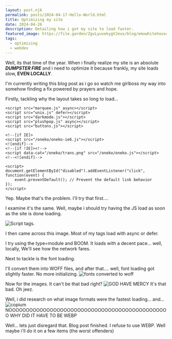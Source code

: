 ```yaml
---
layout: post.njk
permalink: posts/2024-04-17-Hello-World.html
title: Optimizing my site
date: 2024-04-26
description: Detailing how i got my site to load faster.
featured_image: https://file.garden/ZgvLyuxekygVJeux/blog/emuwhitehouse.webp
tags:
  - optimizing
  - webdev
---
```

Well, its that time of the year. When i finally realize my site is an absolute ***DUMPSTER FIRE*** and i need to optimize it because frankly, my site loads slow, **EVEN LOCALLY**.

I'm currently writing this blog post as i go so watch me girlboss my way into somehow finding a fix powered by prayers and hope.

Firstly, tackling why the layout takes so long to load...


    <script src="marquee.js" async></script>
    <script src="unix.js" defer></script>
    <script src="darkmode.js"></script>
    <script src="plushpop.js" async></script>
    <script src="buttons.js"></script>

    <!--[if IE]>
    <script src="/oneko/oneko-ie6.js"></script>
    <![endif]-->
    <!--[if !IE]><!-->
    <script data-cat="/oneko/trans.png" src="/oneko/oneko.js"></script>
    <!--<![endif]-->

    <script>
    document.getElementById("disabled").addEventListener("click", function(event) {
        event.preventDefault(); // Prevent the default link behavior
    });
    </script>
    
Yep. Maybe that's the problem. I'll try that first....

I examine it's the same. Well, maybe i should try having the JS load as soon as the site is done loading.

![Script tags.](https://i.stack.imgur.com/FcAKu.png)

I then came across this image. Most of my tags load with async or defer. 

I try using the type=module and BOOM. It loads with a decent pace... well, locally, We'll see how the network fares.

Next to tackle is the font loading.

I'll convert them into WOFF files, and after that.... well, font loading got slightly faster. No more initializing.
![fonts converted to woff](https://file.garden/ZgvLyuxekygVJeux/blog/fonts.png)

Now for the images. It can't be that bad right?
![GOD HAVE MERCY](https://file.garden/ZgvLyuxekygVJeux/blog/ohgod.png)
It's that bad. Oh jeez.

Well, i did research on what image formats were the fastest loading... and...
![copium](https://file.garden/ZgvLyuxekygVJeux/blog/webp.png)
NOOOOOOOOOOOOOOOOOOOOOOOOOOOOOOOOOOOOOOOOOOOOOOO
WHY DID IT HAVE TO BE WEBP

Well... lets just disregard that.
Blog post finished. I refuse to use WEBP.
Well maybe i'll do it on a few items (the worst offenders)